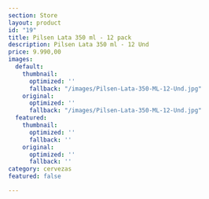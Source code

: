 ```yaml
---
section: Store
layout: product
id: "19"
title: Pilsen Lata 350 ml - 12 pack
description: Pilsen Lata 350 ml - 12 Und
price: 9.990,00
images:
  default:
    thumbnail:
      optimized: ''
      fallback: "/images/Pilsen-Lata-350-ML-12-Und.jpg"
    original:
      optimized: ''
      fallback: "/images/Pilsen-Lata-350-ML-12-Und.jpg"
  featured:
    thumbnail:
      optimized: ''
      fallback: ''
    original:
      optimized: ''
      fallback: ''
category: cervezas
featured: false

---
```

